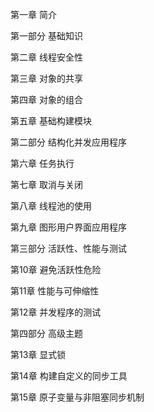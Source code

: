第一章 简介

第一部分 基础知识

  第二章 线程安全性

  第三章 对象的共享

  第四章 对象的组合

  第五章 基础构建模块

第二部分 结构化并发应用程序

  第六章 任务执行

  第七章 取消与关闭

  第八章 线程池的使用

  第九章 图形用户界面应用程序

第三部分 活跃性、性能与测试

  第10章 避免活跃性危险

  第11章 性能与可伸缩性

  第12章 并发程序的测试

第四部分 高级主题

  第13章 显式锁

  第14章 构建自定义的同步工具

  第15章 原子变量与非阻塞同步机制
